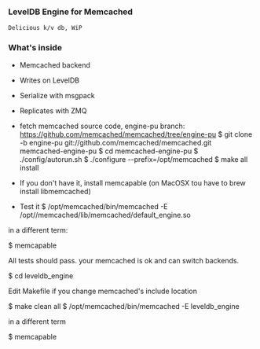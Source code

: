 ### LevelDB Engine for Memcached
    Delicious k/v db, WiP

### What's inside
- Memcached backend
- Writes on LevelDB
- Serialize with msgpack
- Replicates with ZMQ


- fetch memcached source code, engine-pu branch: https://github.com/memcached/memcached/tree/engine-pu
$ git clone -b engine-pu git://github.com/memcached/memcached.git memcached-engine-pu
$ cd memcached-engine-pu
$ ./config/autorun.sh
$ ./configure --prefix=/opt/memcached
$ make all install

- If you don't have it, install memcapable (on MacOSX tou have to brew install libmemcached)

- Test it
$ /opt/memcached/bin/memcached -E /opt//memcached/lib/memcached/default_engine.so

in a different term:

$ memcapable

All tests should pass. your memcached is ok and can switch backends.

$ cd leveldb_engine

Edit Makefile if you change memcached's include location

$ make clean all
$ /opt/memcached/bin/memcached -E leveldb_engine

in a different term

$ memcapable

